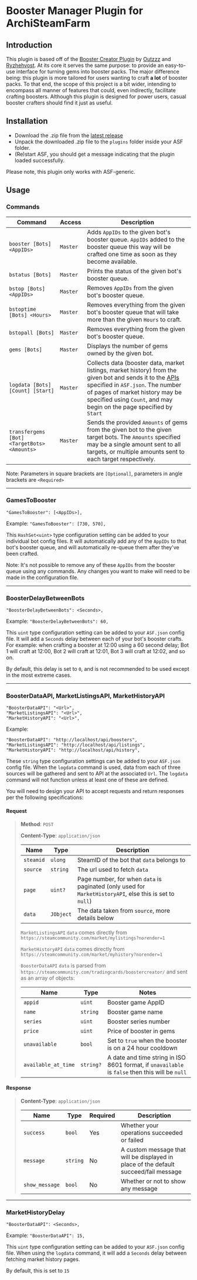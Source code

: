 # Booster Manager Plugin for ArchiSteamFarm

## Introduction
This plugin is based off of the [Booster Creator Plugin](https://github.com/Ryzhehvost/BoosterCreator) by [Outzzz](https://github.com/Outzzz) and [Ryzhehvost](https://github.com/Ryzhehvost).  At its core it serves the same purpose: to provide an easy-to-use interface for turning gems into booster packs.  The major difference being: this plugin is more tailored for users wanting to craft **a lot** of booster packs.  To that end, the scope of this project is a bit wider, intending to encompass all manner of features that could, even indirectly, facilitate crafting boosters.  Although this plugin is designed for power users, casual booster crafters should find it just as useful.

## Installation

- Download the .zip file from the [latest release](https://github.com/Citrinate/BoosterManager/releases/latest)
- Unpack the downloaded .zip file to the `plugins` folder inside your ASF folder.
- (Re)start ASF, you should get a message indicating that the plugin loaded successfully. 

Please note, this plugin only works with ASF-generic.

## Usage

### Commands

Command | Access | Description
--- | --- | ---
`booster [Bots] <AppIDs>`|`Master`|Adds `AppIDs` to the given bot's booster queue.  `AppIDs` added to the booster queue this way will be crafted one time as soon as they become available.
`bstatus [Bots]`|`Master`|Prints the status of the given bot's booster queue.
`bstop [Bots] <AppIDs>`|`Master`|Removes `AppIDs` from the given bot's booster queue.
`bstoptime [Bots] <Hours>`|`Master`|Removes everything from the given bot's booster queue that will take more than the given `Hours` to craft.
`bstopall [Bots]`|`Master`|Removes everything from the given bot's booster queue.
`gems [Bots]`|`Master`|Displays the number of gems owned by the given bot.|
`logdata [Bots] [Count] [Start]`|`Master`|Collects data (booster data, market listings, market history) from the given bot and sends it to the [APIs](#boosterdataapi-marketlistingsapi-markethistoryapi) specified in `ASF.json`. The number of pages of market history may be specified using `Count`, and may begin on the page specified by `Start`|
`transfergems [Bot] <TargetBots> <Amounts>`|`Master`|Sends the provided `Amounts` of gems from the given bot to the given target bots. The `Amounts` specified may be a single amount sent to all targets, or multiple amounts sent to each target respectively.|

Note: Parameters in square brackets are `[Optional]`, parameters in angle brackets are `<Required>`

---

### GamesToBooster

`"GamesToBooster": [<AppIDs>],`

Example: `"GamesToBooster": [730, 570],`

This `HashSet<uint>` type configuration setting can be added to your individual bot config files.  It will automatically add any of the `AppIDs` to that bot's booster queue, and will automatically re-queue them after they've been crafted.

Note: It's not possible to remove any of these `AppIDs` from the booster queue using any commands.  Any changes you want to make will need to be made in the configuration file.

---

### BoosterDelayBetweenBots

`"BoosterDelayBetweenBots": <Seconds>,`

Example: `"BoosterDelayBetweenBots": 60,`

This `uint` type configuration setting can be added to your `ASF.json` config file.  It will add a `Seconds` delay between each of your bot's booster crafts.  For example: when crafting a booster at 12:00 using a 60 second delay; Bot 1 will craft at 12:00, Bot 2 will  craft at 12:01, Bot 3 will craft at 12:02, and so on.

By default, this delay is set to `0`, and is not recommended to be used except in the most extreme cases.

---

### BoosterDataAPI, MarketListingsAPI, MarketHistoryAPI

```
"BoosterDataAPI": "<Url>",
"MarketListingsAPI": "<Url>",
"MarketHistoryAPI": "<Url>",
```

Example: 
```
"BoosterDataAPI": "http://localhost/api/boosters", 
"MarketListingsAPI": "http://localhost/api/listings", 
"MarketHistoryAPI": "http://localhost/api/history",
```

These `string` type configuration settings can be added to your `ASF.json` config file.  When the `logdata` command is used, data from each of three sources will be gathered and sent to API at the associated `Url`.  The `logdata` command will not function unless at least one of these are defined.  

You will need to design your API to accept requests and return responses per the following specifications:

#### Request
> **Method**: `POST`
>
> **Content-Type**: `application/json`
>
> Name | Type | Description
> --- | --- | ---
> `steamid`|`ulong`|SteamID of the bot that `data` belongs to
> `source`|`string`|The url used to fetch `data`
> `page`|`uint?`|Page number, for when `data` is paginated (only used for `MarketHistoryAPI`, else this is set to `null`)
> `data`|`JObject`|The data taken from `source`, more details below
>
> `MarketListingsAPI` `data` comes directly from `https://steamcommunity.com/market/mylistings?norender=1`
>
> `MarketHistoryAPI` `data` comes directly from `https://steamcommunity.com/market/myhistory?norender=1`
> 
> `BoosterDataAPI` `data` is parsed from `https://steamcommunity.com/tradingcards/boostercreator/` and sent as an array of objects:
>
> Name | Type | Notes
> --- | --- | ---
> `appid`|`uint`|Booster game AppID
> `name`|`string`|Booster game name
> `series`|`uint`|Booster series number
> `price`|`uint`|Price of booster in gems
> `unavailable`|`bool`|Set to `true` when the booster is on a 24 hour cooldown
> `available_at_time`|`string?`|A date and time string in ISO 8601 format, if `unavailable` is `false` then this will be `null`|

#### Response

> **Content-Type**: `application/json`
>
> Name | Type | Required | Description
> --- | --- | --- | ---
> `success`|`bool`|Yes|Whether your operations succeeded or failed
> `message`|`string`|No|A custom message that will be displayed in place of the default succeed/fail message
> `show_message`|`bool`|No|Whether or not to show any message

---

### MarketHistoryDelay

`"BoosterDataAPI": <Seconds>,`

Example: `"BoosterDataAPI": 15,`

This `uint` type configuration setting can be added to your `ASF.json` config file.  When using the `logdata` command, it will add a `Seconds` delay between fetching market history pages.

By default, this is set to `15`
